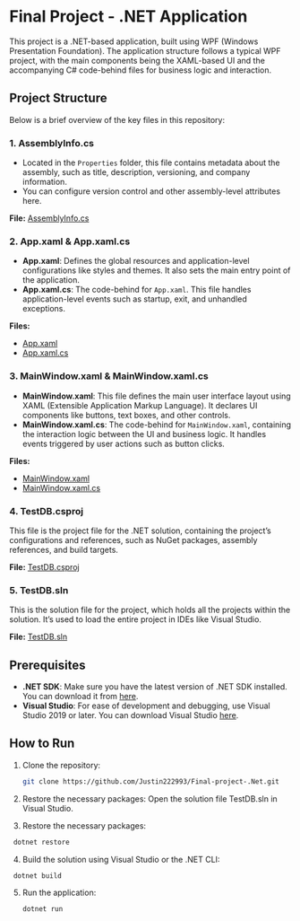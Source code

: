 # Final Project - .NET Application

This project is a .NET-based application, built using WPF (Windows Presentation Foundation). The application structure follows a typical WPF project, with the main components being the XAML-based UI and the accompanying C# code-behind files for business logic and interaction.

## Project Structure

Below is a brief overview of the key files in this repository:

### 1. AssemblyInfo.cs
- Located in the `Properties` folder, this file contains metadata about the assembly, such as title, description, versioning, and company information.
- You can configure version control and other assembly-level attributes here.

**File:** [AssemblyInfo.cs](https://github.com/Justin222993/Final-project-.Net/blob/master/AssemblyInfo.cs)

### 2. App.xaml & App.xaml.cs
- **App.xaml**: Defines the global resources and application-level configurations like styles and themes. It also sets the main entry point of the application.
- **App.xaml.cs**: The code-behind for `App.xaml`. This file handles application-level events such as startup, exit, and unhandled exceptions.

**Files:**
- [App.xaml](https://github.com/Justin222993/Final-project-.Net/blob/master/App.xaml)
- [App.xaml.cs](https://github.com/Justin222993/Final-project-.Net/blob/master/App.xaml.cs)

### 3. MainWindow.xaml & MainWindow.xaml.cs
- **MainWindow.xaml**: This file defines the main user interface layout using XAML (Extensible Application Markup Language). It declares UI components like buttons, text boxes, and other controls.
- **MainWindow.xaml.cs**: The code-behind for `MainWindow.xaml`, containing the interaction logic between the UI and business logic. It handles events triggered by user actions such as button clicks.

**Files:**
- [MainWindow.xaml](https://github.com/Justin222993/Final-project-.Net/blob/master/MainWindow.xaml)
- [MainWindow.xaml.cs](https://github.com/Justin222993/Final-project-.Net/blob/master/MainWindow.xaml.cs)

### 4. TestDB.csproj
This file is the project file for the .NET solution, containing the project’s configurations and references, such as NuGet packages, assembly references, and build targets.

**File:** [TestDB.csproj](https://github.com/Justin222993/Final-project-.Net/blob/master/TestDB.csproj)

### 5. TestDB.sln
This is the solution file for the project, which holds all the projects within the solution. It’s used to load the entire project in IDEs like Visual Studio.

**File:** [TestDB.sln](https://github.com/Justin222993/Final-project-.Net/blob/master/TestDB.sln)

## Prerequisites

- **.NET SDK**: Make sure you have the latest version of .NET SDK installed. You can download it from [here](https://dotnet.microsoft.com/download).
- **Visual Studio**: For ease of development and debugging, use Visual Studio 2019 or later. You can download Visual Studio [here](https://visualstudio.microsoft.com/).

## How to Run

1. Clone the repository:

   ```bash
   git clone https://github.com/Justin222993/Final-project-.Net.git
   ```
2. Restore the necessary packages:
      Open the solution file TestDB.sln in Visual Studio.
3. Restore the necessary packages:
  ```bash
   dotnet restore
  ```
4. Build the solution using Visual Studio or the .NET CLI:
  ```bash
   dotnet build
  ```
5. Run the application:
   ```bash
   dotnet run
  ```
